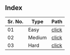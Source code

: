 ## Index

Sr. No.  | Type | Path
---|---|---
01 | Easy | [click](./Easy/README.md)
02 | Medium | [click](./Medium/README.md)
03 | Hard | [click](./Hard/README.md)